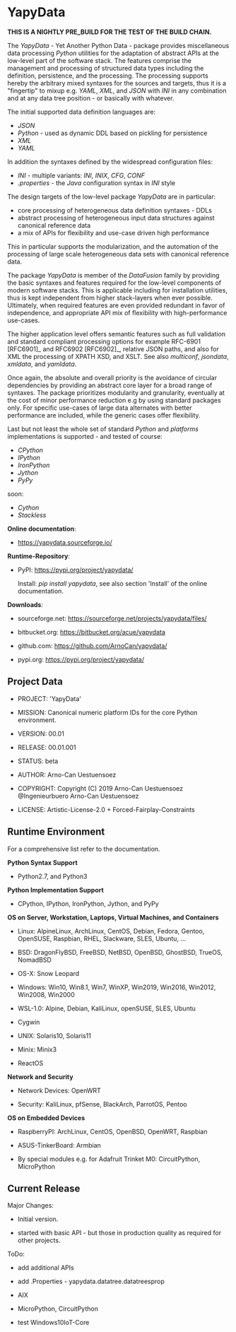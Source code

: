 YapyData
=========

**THIS IS A NIGHTLY PRE_BUILD FOR THE TEST OF THE BUILD CHAIN.**

The *YapyData* - Yet Another Python Data - package provides miscellaneous data processing *Python* utilities
for the adaptation of abstract APIs at the low-level part of the software stack.
The features comprise the management and processing of structured data types including the definition,
persistence, and the processing. The processing supports hereby the arbitrary mixed syntaxes for the
sources and targets, thus it is a "fingertip" to mixup e.g. *YAML*, *XML*, and *JSON* with *INI* in
any combination and at any data tree position - or basically with whatever.

The initial supported data definition languages are:

* *JSON*
* *Python* - used as dynamic DDL based on pickling for persistence
* *XML*
* *YAML*

In addition the syntaxes defined by the widespread configuration files:

* *INI* - multiple variants: *INI*, *INIX*, *CFG*, *CONF*
* *.properties* - the *Java* configuration syntax in *INI* style

The design targets of the low-level package *YapyData* are in particular:

* core processing of heterogeneous data definition syntaxes - DDLs
* abstract processing of heterogeneous input data structures against canonical reference data
* a mix of APIs for flexibility and use-case driven high performance 

This in particular supports the modularization, and the automation of the processing of
large scale heterogeneous data sets with canonical reference data.

The package *YapyData* is member of the *DataFusion* family by providing the basic 
syntaxes and features required for the low-level components of modern software stacks.
This is applicable including for installation utilities, thus is kept independent
from higher stack-layers when ever possible.
Ultimately, when required features are even provided redundant in favor of independence,
and appropriate API mix of flexibility with high-performance use-cases.

The higher application level offers semantic features such as full validation and standard compliant
processing options for example RFC-6901 [RFC6901]_ and RFC6902 [RFC6902]_, relative JSON paths,
and also for XML the processing of XPATH XSD, and XSLT.
See also *multiconf*, *jsondata*, *xmldata*, and *yamldata*.

Once again, the absolute and overall priority is the avoidance of circular dependencies by providing
an abstract core layer for a broad range of syntaxes.
The package  prioritizes modularity and granularity, eventually at the cost of
minor performance reduction e.g by using standard packages only.
For specific use-cases of large data alternates with better performance are included,
while the generic cases offer flexibility.

Last but not least the whole set of standard *Python* and *platforms* implementations is supported - and tested of course:

* *CPython*
* *IPython*
* *IronPython*
* *Jython*
* *PyPy*

soon:

* *Cython*
* *Stackless*


**Online documentation**:

* https://yapydata.sourceforge.io/


**Runtime-Repository**:

* PyPI: https://pypi.org/project/yapydata/

  Install: *pip install yapydata*, see also section 'Install' of the online documentation.


**Downloads**:

* sourceforge.net: https://sourceforge.net/projects/yapydata/files/

* bitbucket.org: https://bitbucket.org/acue/yapydata

* github.com: https://github.com/ArnoCan/yapydata/

* pypi.org: https://pypi.org/project/yapydata/


Project Data
------------

* PROJECT: 'YapyData'

* MISSION: Canonical numeric platform IDs for the core Python environment.

* VERSION: 00.01

* RELEASE: 00.01.001

* STATUS: beta

* AUTHOR: Arno-Can Uestuensoez

* COPYRIGHT: Copyright (C) 2019 Arno-Can Uestuensoez @Ingenieurbuero Arno-Can Uestuensoez

* LICENSE: Artistic-License-2.0 + Forced-Fairplay-Constraints

Runtime Environment
-------------------
For a comprehensive list refer to the documentation.

**Python Syntax Support**

*  Python2.7, and Python3

**Python Implementation Support**

*  CPython, IPython, IronPython, Jython, and PyPy

**OS on Server, Workstation, Laptops, Virtual Machines, and Containers**

* Linux: AlpineLinux, ArchLinux, CentOS, Debian, Fedora, Gentoo, OpenSUSE, Raspbian, RHEL, Slackware, SLES, Ubuntu, ...  

* BSD: DragonFlyBSD, FreeBSD, NetBSD, OpenBSD, GhostBSD, TrueOS, NomadBSD

* OS-X: Snow Leopard

* Windows: Win10, Win8.1, Win7, WinXP, Win2019, Win2016, Win2012, Win2008, Win2000

* WSL-1.0: Alpine, Debian, KaliLinux, openSUSE, SLES, Ubuntu

* Cygwin

* UNIX: Solaris10, Solaris11

* Minix: Minix3

* ReactOS

**Network and Security**

* Network Devices: OpenWRT

* Security: KaliLinux, pfSense, BlackArch, ParrotOS, Pentoo

**OS on Embedded Devices**

* RaspberryPI: ArchLinux, CentOS, OpenBSD, OpenWRT, Raspbian

* ASUS-TinkerBoard: Armbian

* By special modules e.g. for Adafruit Trinket M0: CircuitPython, MicroPython

Current Release
---------------

Major Changes:

* Initial version.

* started with basic API - but those in production quality as required for other projects.

ToDo:

* add additional APIs

* add .Properties - yapydata.datatree.datatreesprop

* AIX

* MicroPython, CircuitPython

* test Windows10IoT-Core

